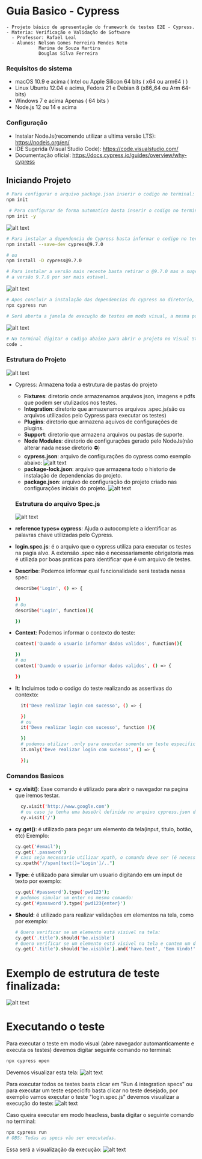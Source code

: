 # Guia Basico - Cypress
    - Projeto básico de apresentação do framework de testes E2E - Cypress.
    - Materia: Verificação e Validação de Software
      - Professor: Rafael Leal
      - Alunos: Nelson Gomes Ferreira Mendes Neto 
                Marina de Souza Martins
                Douglas Silva Ferreira

### Requisitos do sistema
* macOS 10.9 e acima ( Intel ou Apple Silicon 64 bits ( x64 ou arm64 ) )
* Linux Ubuntu 12.04 e acima, Fedora 21 e Debian 8 (x86_64 ou Arm 64-bits)
* Windows 7 e acima Apenas ( 64 bits )
* Node.js 12 ou 14 e acima

### Configuração
* Instalar NodeJs(recomendo utilizar a ultima versão LTS): https://nodejs.org/en/
* IDE Sugerida (Visual Studio Code): https://code.visualstudio.com/
* Documentação oficial: https://docs.cypress.io/guides/overview/why-cypress

## Iniciando Projeto

```bash
# Para configurar o arquivo package.json inserir o codigo no terminal:
npm init

 # Para configurar de forma automatica basta inserir o codigo no terminal:
npm init -y
```
![alt text](cypress/fixtures/image/npmInit.png)

```bash
# Para instalar a dependencia do Cypress basta informar o codigo no terminal:
npm install --save-dev cypress@9.7.0

# ou
npm install -D cypress@9.7.0

# Para instalar a versão mais recente basta retirar o @9.7.0 mas a sugestão é utilizar
# a versão 9.7.0 por ser mais estavel.
```
![alt text](cypress/fixtures/image/npmInstall.png)

```bash
# Apos concluir a instalação das dependencias do cypress no diretorio, inserir o codigo no terminal:
npx cypress run

# Será aberta a janela de execução de testes em modo visual, a mesma pode ser fechada.
```
![alt text](cypress/fixtures/image/CypressOpen.png)

```bash
# No terminal digitar o codigo abaixo para abrir o projeto no Visual Studio Code:
code .
```
### Estrutura do Projeto
![alt text](cypress/fixtures/image/Estrutura.png)

* Cypress:  Armazena toda a estrutura de pastas do projeto
  * **Fixtures**: diretorio onde armazenamos arquivos json, imagens e pdfs que podem ser utulizados nos testes.
  * **Integration**: diretorio que armazenamos arquivos .spec.js(são os arquivos utilizados pelo Cypress para executar os testes)
  * **Plugins**: diretorio que armazena aquivos de configurações de plugins.
  * **Support**: diretorio que armazena arquivos ou pastas de suporte.
  * **Node Modules**: diretorio de configurações gerado pelo NodeJs(não alterar nada nesse diretorio ⛔)
  * **cypress.json**: arquivo de configurações do cypress como exemplo abaixo:
  ![alt text](cypress/fixtures/image/cypressjson.png)
  * **package-lock.json**: arquivo que armazena todo o historio de instalação de dependencias do projeto.
  * **package.json**: arquivo de configuração do projeto criado nas configurações iniciais do projeto.
      ![alt text](cypress/fixtures/image/package.png)

  ### Estrutura do arquivo Spec.js
  ![alt text](cypress/fixtures/image/specJs.png)
* **reference types= cypress**: Ajuda o autocomplete a identificar as palavras chave utilizadas pelo Cypress.
* **login.spec.js**: é o arquivo que o cypress utiliza para executar os testes na pagia alvo. A extensão .spec não é necessariamente obrigatoria mas é utilizda por boas praticas para identificar que é um arquivo de testes.
* **Describe**: Podemos informar qual funcionalidade será testada nessa spec:
    ```bash
    describe('Login', () => {

    })
    # Ou
    describe('Login', function(){

    })
    ```
* **Context**: Podemos informar o contexto do teste:
    ```bash
    context('Quando o usuario informar dados validos', function(){

    })
    # ou
    context('Quando o usuario informar dados validos', () => {

    })
    ```
* **It**: Incluimos todo o codigo do teste realizando as assertivas do contexto: 
  ```bash
    it('Deve realizar login com sucesso', () => {

    })
    # ou
    it('Deve realizar login com sucesso', function (){

    })
    # podemos utilizar .only para executar somente um teste especifico ignorando todos os outros testes da spec
    it.only('Deve realizar login com sucesso', () => {

    });
### Comandos Basicos
* **cy.visit()**: Esse comando é utilizado para abrir o navegador na pagina que iremos testar.
  ```bash
    cy.visit('http://www.google.com')
    # ou caso ja tenha uma baseUrl definida no arquivo cypress.json devemos apenas digitar o comando:
    cy.visit('/')
  ```

* **cy.get()**: é utilizado para pegar um elemento da tela(input, titulo, botão, etc)
  Exemplo:
  ```bash
  cy.get('#email');
  cy.get('.password')
  # caso seja necessario utilizar xpath, o comando deve ser (é necessario instalar a dependencia: npm install -D cypress-xpath):
  cy.xpath("//span[text()='Login']/..")
  ```
* **Type**: é utilizado para simular um usuario digitando em um input de texto por exemplo:
  ```bash
  cy.get('#password').type('pwd123');
  # podemos simular um enter no mesmo comando:
  cy.get('#password').type('pwd123{enter}')
  ```
* **Should**: é utilizado para realizar validações em elementos na tela, como por exemplo:
  ```bash
  # Quero verificar se um elemento está visivel na tela:
  cy.get('.title').should('be.visible')
  # Quero verificar se um elemento está visivel na tela e contem um determinado texto:
  cy.get('.title').should('be.visible').and('have.text', 'Bem Vindo!')
  ```

# Exemplo de estrutura de teste finalizada:
 ![alt text](cypress/fixtures/image/projetoFinal.png)

# Executando o teste
Para executar o teste em modo visual (abre navegador automanticamente e executa os testes) devemos digitar seguinte comando no terminal:
```bash
npx cypress open
```
Devemos visualizar esta tela:
 ![alt text](cypress/fixtures/image/modoVisual.png)

Para executar todos os testes basta clicar em "Run 4 integration specs" ou para executar um teste especicifo basta clicar no teste desejado, por exemplio vamos executar o teste "login.spec.js" devemos visualizar a execução do teste:
![alt text](cypress/fixtures/image/executandoVisual.gif)

Caso queira executar em modo headless, basta digitar o seguinte comando no terminal:
```bash
npx cypress run
# OBS: Todas as specs vão ser executadas.
```
Essa será a visualização da execução:
![alt text](cypress/fixtures/image/executandoHeadless.gif)